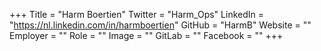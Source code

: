 +++
Title = "Harm Boertien"
Twitter = "Harm_Ops"
LinkedIn = "https://nl.linkedin.com/in/harmboertien"
GitHub = "HarmB"
Website = ""
Employer = ""
Role = ""
Image = ""
GitLab = ""
Facebook = ""
+++
